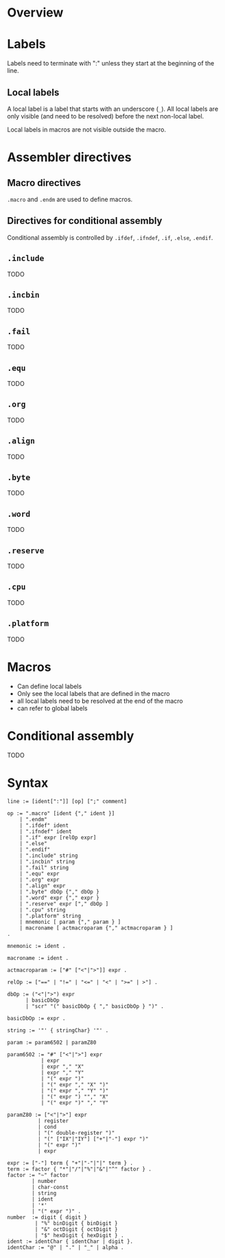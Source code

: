 Overview
========

Labels
======
Labels need to terminate with ":" unless they start at the beginning of the line.

Local labels
------------
A local label is a label that starts with an underscore (`_`).
All local labels are only visible (and need to be resolved) before the next non-local label.

Local labels in macros are not visible outside the macro. 

Assembler directives
====================

Macro directives
--------------------
`.macro` and `.endm` are used to define macros.

Directives for conditional assembly
-----------------------------------
Conditional assembly is controlled by `.ifdef`, `.ifndef`, `.if`, `.else`, `.endif`.

`.include`
----------
TODO

`.incbin`
---------
TODO

`.fail`
-------
TODO

`.equ`
------
TODO

`.org`
------
TODO

`.align`
-------
TODO

`.byte`
-------
TODO

`.word`
-------
TODO

`.reserve`
----------
TODO

`.cpu`
------
TODO

`.platform`
-----------
TODO

Macros
======

- Can define local labels
- Only see the local labels that are defined in the macro
- all local labels need to be resolved at the end of the macro
- can refer to global labels

Conditional assembly
====================

TODO

Syntax
======

```
line := [ident[":"]] [op] [";" comment]

op := ".macro" [ident {"," ident }]
    | ".endm"
    | ".ifdef" ident
    | ".ifndef" ident
    | ".if" expr [relOp expr]
    | ".else"
    | ".endif"
    | ".include" string
    | ".incbin" string
    | ".fail" string
    | ".equ" expr
    | ".org" expr
    | ".align" expr
    | ".byte" dbOp {"," dbOp }
    | ".word" expr {"," expr }
    | ".reserve" expr ["," dbOp ]
    | ".cpu" string 
    | ".platform" string 
    | mnemonic [ param {"," param } ]
    | macroname [ actmacroparam {"," actmacroparam } ]
.
                                         
mnemonic := ident .

macroname := ident .
                    
actmacroparam := ["#" ["<"|">"]] expr .

relOp := ["==" | "!=" | "<=" | "<" | ">=" | >"] .

dbOp := ("<"|">") expr 
      | basicDbOp
      | "scr" "(" basicDbOp { "," basicDbOp } ")" .

basicDbOp := expr .

string := '"' { stringChar} '"' .

param := param6502 | paramZ80

param6502 := "#" ["<"|">"] expr
           | expr
           | expr "," "X"
           | expr "," "Y"  
           | "(" expr ")"
           | "(" expr "," "X" ")"
           | "(" expr "," "Y" ")"  
           | "(" expr ") ""," "X" 
           | "(" expr ")" "," "Y"       

paramZ80 := ["<"|">"] expr
          | register
          | cond
          | "(" double-register ")"
          | "(" ["IX"|"IY"] ["+"|"-"] expr ")"
          | "(" expr ")"
          | expr

expr := ["-"] term { "+"|"-"|"|" term } .
term := factor { "*"|"/"|"%"|"&"|"^" factor } . 
factor := "~" factor 
        | number 
        | char-const      
        | string
        | ident 
        | '*'
        | "(" expr ")" .
number  := digit { digit } 
         | "%" binDigit { binDigit }
         | "&" octDigit { octDigit }
         | "$" hexDigit { hexDigit } .
ident := identChar { identChar | digit }.
identChar := "@" | "." | "_" | alpha .  
```

